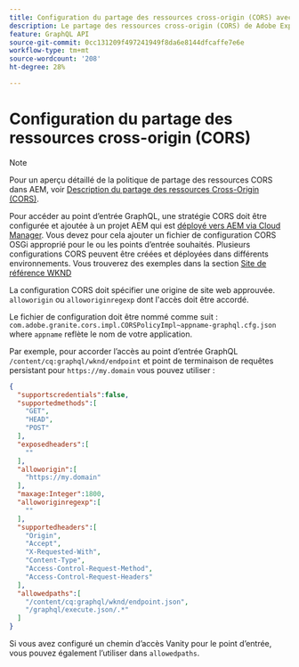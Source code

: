 ```yaml
---
title: Configuration du partage des ressources cross-origin (CORS) avec AEM sans affichage
description: Le partage des ressources cross-origin (CORS) de Adobe Experience Manager permet aux applications web sans interface utilisateur d’effectuer des appels côté client vers AEM. Une configuration CORS est nécessaire pour activer l’accès au point d’entrée GraphQL.
feature: GraphQL API
source-git-commit: 0cc131209f497241949f8da6e8144dfcaffe7e6e
workflow-type: tm+mt
source-wordcount: '208'
ht-degree: 28%

---
```



# Configuration du partage des ressources cross-origin (CORS)

>[!NOTE]
>
>Pour un aperçu détaillé de la politique de partage des ressources CORS dans AEM, voir [Description du partage des ressources Cross-Origin (CORS)](https://experienceleague.adobe.com/docs/experience-manager-learn/foundation/security/understand-cross-origin-resource-sharing.html?lang=fr#understand-cross-origin-resource-sharing-(cors)).

Pour accéder au point d’entrée GraphQL, une stratégie CORS doit être configurée et ajoutée à un projet AEM qui est [déployé vers AEM via Cloud Manager](/help/implementing/cloud-manager/deploy-code.md). Vous devez pour cela ajouter un fichier de configuration CORS OSGi approprié pour le ou les points d’entrée souhaités. Plusieurs configurations CORS peuvent être créées et déployées dans différents environnements. Vous trouverez des exemples dans la section [Site de référence WKND](https://github.com/adobe/aem-guides-wknd/tree/master/ui.config/src/main/content/jcr_root/apps/wknd/osgiconfig)

La configuration CORS doit spécifier une origine de site web approuvée. `alloworigin` ou `alloworiginregexp` dont l&#39;accès doit être accordé.

Le fichier de configuration doit être nommé comme suit : `com.adobe.granite.cors.impl.CORSPolicyImpl~appname-graphql.cfg.json` where `appname` reflète le nom de votre application.

Par exemple, pour accorder l’accès au point d’entrée GraphQL `/content/cq:graphql/wknd/endpoint` et point de terminaison de requêtes persistant pour `https://my.domain` vous pouvez utiliser :

```json
{
  "supportscredentials":false,
  "supportedmethods":[
    "GET",
    "HEAD",
    "POST"
  ],
  "exposedheaders":[
    ""
  ],
  "alloworigin":[
    "https://my.domain"
  ],
  "maxage:Integer":1800,
  "alloworiginregexp":[
    ""
  ],
  "supportedheaders":[
    "Origin",
    "Accept",
    "X-Requested-With",
    "Content-Type",
    "Access-Control-Request-Method",
    "Access-Control-Request-Headers"
  ],
  "allowedpaths":[
    "/content/cq:graphql/wknd/endpoint.json",
    "/graphql/execute.json/.*"
  ]
}
```

Si vous avez configuré un chemin d’accès Vanity pour le point d’entrée, vous pouvez également l’utiliser dans `allowedpaths`.


